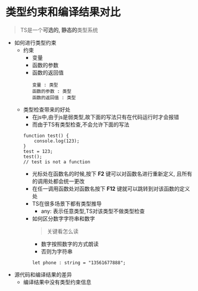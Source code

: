 # 类型约束和编译结果对比

> TS是一个**可选的, 静态的**类型系统

- 如何进行类型约束
    - 约束
        - 变量
        - 函数的参数
        - 函数的返回值
            ```
            变量 : 类型
            函数的参数 : 类型
            函数的返回值 : 类型
            ```
    - 类型检查带来的好处
        - 在js中,由于js是弱类型,故下面的写法只有在代码运行时才会报错
        - 而由于TS有类型检查,不会允许下面的写法
        ```
        function test() {
            console.log(123);
        }
        test = 123;
        test();
        // test is not a function
        ```
        - 光标处在函数名的时候,按下 **F2** 键可以对函数名进行重新定义, 且所有的调用处都会统一更改
        - 在任一调用函数处对函数名按下 **F12** 键就可以跳转到对该函数的定义处
        - TS在很多场景下都有类型推导
            - any: 表示任意类型,TS对该类型不做类型检查
        - 如何区分数字字符串和数字
            > 关键看怎么读
            - 数字按照数字的方式朗读
            - 否则为字符串
            ```
            let phone : string = "13561677888";
            ```
- 源代码和编译结果的差异
    - 编译结果中没有类型约束信息